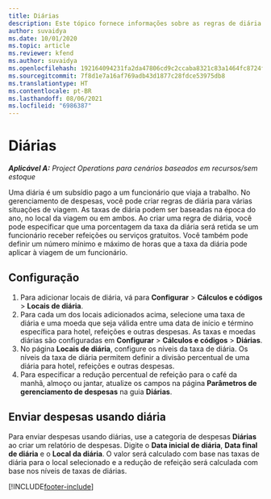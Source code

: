 ```yaml
---
title: Diárias
description: Este tópico fornece informações sobre as regras de diária usadas no gerenciamento de despesas.
author: suvaidya
ms.date: 10/01/2020
ms.topic: article
ms.reviewer: kfend
ms.author: suvaidya
ms.openlocfilehash: 192164094231fa2da47806cd9c2ccaba8321c83a1464fc8724fa0d0a7618660f
ms.sourcegitcommit: 7f8d1e7a16af769adb43d1877c28fdce53975db8
ms.translationtype: HT
ms.contentlocale: pt-BR
ms.lasthandoff: 08/06/2021
ms.locfileid: "6986387"
---
```

# <a name="per-diems"></a>Diárias

_**Aplicável A:** Project Operations para cenários baseados em recursos/sem estoque_


Uma diária é um subsídio pago a um funcionário que viaja a trabalho. No gerenciamento de despesas, você pode criar regras de diária para várias situações de viagem. As taxas de diária podem ser baseadas na época do ano, no local da viagem ou em ambos. Ao criar uma regra de diária, você pode especificar que uma porcentagem da taxa da diária será retida se um funcionário receber refeições ou serviços gratuitos. Você também pode definir um número mínimo e máximo de horas que a taxa da diária pode aplicar à viagem de um funcionário.

## <a name="configuration"></a>Configuração 

1. Para adicionar locais de diária, vá para **Configurar** > **Cálculos e códigos** > **Locais de diária**.
2. Para cada um dos locais adicionados acima, selecione uma taxa de diária e uma moeda que seja válida entre uma data de início e término específica para hotel, refeições e outras despesas. As taxas e moedas diárias são configuradas em **Configurar** > **Cálculos e códigos** > **Diárias**.
3. No página **Locais de diária**, configure os níveis da taxa de diária. Os níveis da taxa de diária permitem definir a divisão percentual de uma diária para hotel, refeições e outras despesas. 
4. Para especificar a redução percentual de refeição para o café da manhã, almoço ou jantar, atualize os campos na página **Parâmetros de gerenciamento de despesas** na guia **Diárias**. 
    
## <a name="submit-expenses-using-per-diem"></a>Enviar despesas usando diária
Para enviar despesas usando diárias, use a categoria de despesas **Diárias** ao criar um relatório de despesas. Digite o **Data inicial de diária**, **Data final de diária** e o **Local da diária**. O valor será calculado com base nas taxas de diária para o local selecionado e a redução de refeição será calculada com base nos níveis de taxas de diárias.


[!INCLUDE[footer-include](../includes/footer-banner.md)]